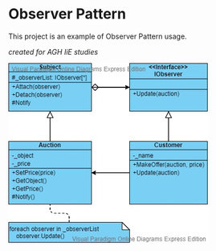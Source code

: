 
<h1>Observer Pattern</h1>

This project is an example of Observer Pattern usage.

*created for AGH IiE studies*

![uml](https://raw.githubusercontent.com/codingWithNoise/IO2020/main/Observer/umlAuctionObserver.jpg)
